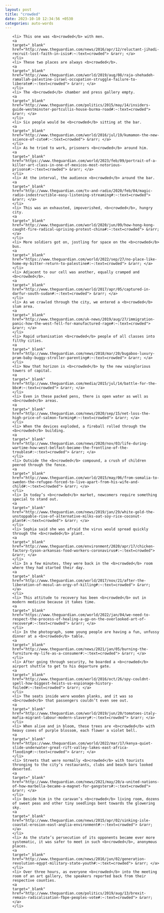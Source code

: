 ```yaml
---
layout: post
title: "crowded"
date: 2023-10-10 12:34:56 +0530
categories: auto-words
---
```

<ol>

    <li> This one was <b>crowded</b> with men.
    <a 
    target="_blank" 
    href="http://www.theguardian.com/news/2016/apr/12/reluctant-jihadi-recruit-lost-faith-in-isis#:~:text=crowded"> &rarr; </a>
    </li>
    <li> These two places are always <b>crowded</b>.
    <a 
    target="_blank" 
    href="http://www.theguardian.com/world/2019/aug/08/raja-shehadeh-ramallah-palestine-israel-occupation-struggle-failure-to-liberate#:~:text=crowded"> &rarr; </a>
    </li>
    <li> The <b>crowded</b> chamber and press gallery empty.
    <a 
    target="_blank" 
    href="http://www.theguardian.com/politics/2015/may/14/insiders-guide-westminster-portcullis-house-burma-road#:~:text=crowded"> &rarr; </a>
    </li>
    <li> Six people would be <b>crowded</b> sitting at the bar.
    <a 
    target="_blank" 
    href="http://www.theguardian.com/world/2016/jul/19/kumamon-the-new-science-of-cute#:~:text=crowded"> &rarr; </a>
    </li>
    <li> As he tried to work, prisoners <b>crowded</b> around him.
    <a 
    target="_blank" 
    href="https://www.theguardian.com/world/2023/feb/09/portrait-of-a-killer-art-class-in-one-of-mexicos-most-notorious-prisons#:~:text=crowded"> &rarr; </a>
    </li>
    <li> At the interval, the audience <b>crowded</b> around the bar.
    <a 
    target="_blank" 
    href="http://www.theguardian.com/tv-and-radio/2020/feb/04/magic-radio-indestructible-easy-listening-streaming#:~:text=crowded"> &rarr; </a>
    </li>
    <li> This was an exhausted, impoverished, <b>crowded</b>, hungry city.
    <a 
    target="_blank" 
    href="http://www.theguardian.com/world/2020/jun/09/how-hong-kong-caught-fire-radical-uprising-protest-china#:~:text=crowded"> &rarr; </a>
    </li>
    <li> More soldiers got on, jostling for space on the <b>crowded</b> bus.
    <a 
    target="_blank" 
    href="https://www.theguardian.com/world/2022/sep/27/no-place-like-home-my-bitter-return-to-palestine#:~:text=crowded"> &rarr; </a>
    </li>
    <li> Adjacent to our cell was another, equally cramped and <b>crowded</b>.
    <a 
    target="_blank" 
    href="http://www.theguardian.com/world/2017/apr/05/captured-in-darfur-south-sudan#:~:text=crowded"> &rarr; </a>
    </li>
    <li> As we crawled through the city, we entered a <b>crowded</b> slum area.
    <a 
    target="_blank" 
    href="http://www.theguardian.com/uk-news/2019/aug/27/immigration-panic-how-the-west-fell-for-manufactured-rage#:~:text=crowded"> &rarr; </a>
    </li>
    <li> Rapid urbanisation <b>crowded</b> people of all classes into filthy cities.
    <a 
    target="_blank" 
    href="http://www.theguardian.com/news/2018/mar/20/bugaboo-luxury-pram-baby-buggy-stroller-parenting#:~:text=crowded"> &rarr; </a>
    </li>
    <li> Now that horizon is <b>crowded</b> by the new vainglorious towers of capital.
    <a 
    target="_blank" 
    href="http://www.theguardian.com/media/2015/jul/14/battle-for-the-bbc#:~:text=crowded"> &rarr; </a>
    </li>
    <li> Even in these packed pens, there is open water as well as <b>crowded</b> areas.
    <a 
    target="_blank" 
    href="http://www.theguardian.com/news/2020/sep/15/net-loss-the-high-price-of-salmon-farming#:~:text=crowded"> &rarr; </a>
    </li>
    <li> When the devices exploded, a fireball rolled through the <b>crowded</b> building.
    <a 
    target="_blank" 
    href="http://www.theguardian.com/news/2020/nov/03/life-during-wartime-how-west-belfast-became-the-frontline-of-the-troubles#:~:text=crowded"> &rarr; </a>
    </li>
    <li> Outside the <b>crowded</b> compound, a crush of children peered through the fence.
    <a 
    target="_blank" 
    href="http://www.theguardian.com/world/2015/may/06/from-somalia-to-sweden-the-refugee-forced-to-live-apart-from-his-wife-and-child#:~:text=crowded"> &rarr; </a>
    </li>
    <li> In today’s <b>crowded</b> market, newcomers require something special to stand out.
    <a 
    target="_blank" 
    href="http://www.theguardian.com/news/2019/jan/29/white-gold-the-unstoppable-rise-of-alternative-milks-oat-soy-rice-coconut-plant#:~:text=crowded"> &rarr; </a>
    </li>
    <li> Sophia said she was afraid the virus would spread quickly through the <b>crowded</b> plant.
    <a 
    target="_blank" 
    href="http://www.theguardian.com/environment/2020/apr/17/chicken-factory-tyson-arkansas-food-workers-coronavirus#:~:text=crowded"> &rarr; </a>
    </li>
    <li> In a few minutes, they were back in the <b>crowded</b> room where they had started their day.
    <a 
    target="_blank" 
    href="http://www.theguardian.com/world/2017/nov/21/after-the-liberation-of-mosul-an-orgy-of-killing#:~:text=crowded"> &rarr; </a>
    </li>
    <li> This attitude to recovery has been <b>crowded</b> out in modern medicine because it takes time.
    <a 
    target="_blank" 
    href="https://www.theguardian.com/world/2022/jan/04/we-need-to-respect-the-process-of-healing-a-gp-on-the-overlooked-art-of-recovery#:~:text=crowded"> &rarr; </a>
    </li>
    <li> In the photograph, some young people are having a fun, unfussy dinner at a <b>crowded</b> table.
    <a 
    target="_blank" 
    href="http://www.theguardian.com/news/2021/jan/05/burning-the-furniture-my-life-as-a-consumer#:~:text=crowded"> &rarr; </a>
    </li>
    <li> After going through security, he boarded a <b>crowded</b> airport shuttle to get to his departure gate.
    <a 
    target="_blank" 
    href="http://www.theguardian.com/world/2016/oct/26/spy-couldnt-spell-how-biggest-heists-us-espionage-history-foiled#:~:text=crowded"> &rarr; </a>
    </li>
    <li> The seats inside were wooden planks, and it was so <b>crowded</b> that passengers couldn’t even see out.
    <a 
    target="_blank" 
    href="http://www.theguardian.com/world/2019/jun/20/tomatoes-italy-mafia-migrant-labour-modern-slavery#:~:text=crowded"> &rarr; </a>
    </li>
    <li> When alive and in bloom, these trees are <b>crowded</b> with heavy cones of purple blossom, each flower a violet bell.
    <a 
    target="_blank" 
    href="https://www.theguardian.com/world/2022/mar/17/kenya-quiet-slide-underwater-great-rift-valley-lakes-east-africa-flooding#:~:text=crowded"> &rarr; </a>
    </li>
    <li> Streets that were normally <b>crowded</b> with tourists thronging to the city’s restaurants, clubs and beach bars looked deserted.
    <a 
    target="_blank" 
    href="http://www.theguardian.com/news/2021/may/20/a-united-nations-of-how-marbella-became-a-magnet-for-gangsters#:~:text=crowded"> &rarr; </a>
    </li>
    <li> Beside him in the caravan’s <b>crowded</b> living room, dozens of sweet peas and other tiny seedlings bent towards the glowering sky.
    <a 
    target="_blank" 
    href="http://www.theguardian.com/news/2015/apr/02/sinking-isle-coastal-erosion-east-anglia-environment#:~:text=crowded"> &rarr; </a>
    </li>
    <li> As the state’s persecution of its opponents became ever more systematic, it was safer to meet in such <b>crowded</b>, anonymous places.
    <a 
    target="_blank" 
    href="http://www.theguardian.com/news/2016/jun/02/generation-revolution-egypt-military-state-youth#:~:text=crowded"> &rarr; </a>
    </li>
    <li> Over three hours, as everyone <b>crowded</b> into the meeting room of an art gallery, the speakers reported back from their respective counties.
    <a 
    target="_blank" 
    href="http://www.theguardian.com/politics/2019/aug/13/brexit-remain-radicalisation-fbpe-peoples-vote#:~:text=crowded"> &rarr; </a>
    </li>